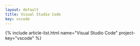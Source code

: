 ```yaml
---
layout: default
title: Visual Studio Code
key: vscode
---
```


{% include article-list.html name="Visual Studio Code" project-key="vscode" %}
